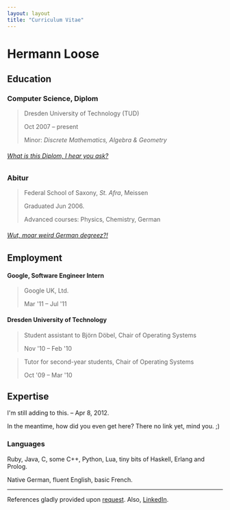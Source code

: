 ```yaml
---
layout: layout
title: "Curriculum Vitae"
---
```

# Hermann Loose #

## Education ##

### Computer Science, Diplom ###

> Dresden University of Technology (TUD)
>
> Oct 2007 – present
>
> Minor: *Discrete Mathematics, Algebra & Geometry*

###### [What is this Diplom, I hear you ask?](http://en.wikipedia.org/wiki/Diplom#International_Comparison) ######

### Abitur ###

> Federal School of Saxony, *St. Afra*, Meissen
>
> Graduated Jun 2006.
>
> Advanced courses: Physics, Chemistry, German

###### [Wut, moar weird German degreez?!](http://en.wikipedia.org/wiki/Abitur#Equivalency) ######

## Employment ##

#### Google, Software Engineer Intern ####

> Google UK, Ltd.
>
> Mar '11 – Jul '11

#### Dresden University of Technology

> Student assistant to Björn Döbel, Chair of Operating Systems
>
> Nov '10 – Feb '10

> Tutor for second-year students, Chair of Operating Systems
>
> Oct '09 – Mar '10

## Expertise ##

I'm still adding to this. – Apr 8, 2012.

In the meantime, how did you even get here? There no link yet, mind you. ;)

### Languages ###

Ruby, Java, C, some C++, Python, Lua, tiny bits of Haskell, Erlang and Prolog.

Native German, fluent English, basic French.

---

References gladly provided upon [request](http://www.google.com/recaptcha/mailhide/d?k=0157UIhs64_DGqRB7T71cuDQ==&c=jsltL32c5672-_5bbSFu7i9lA-rqJdel1qh3qFW82Xg=). Also, [LinkedIn](http://www.linkedin.com/in/hermannloose/en).
